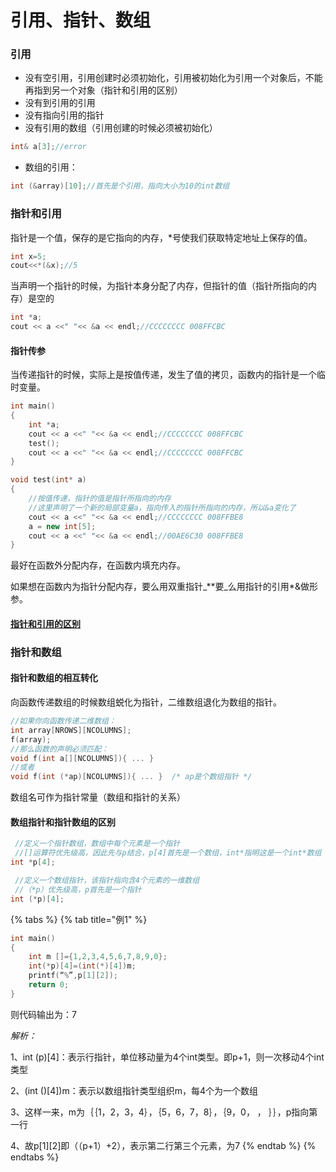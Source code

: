 # 引用、指针、数组

### 引用

* 没有空引用，引用创建时必须初始化，引用被初始化为引用一个对象后，不能再指到另一个对象（指针和引用的区别）
* 没有到引用的引用
* 没有指向引用的指针
* 没有引用的数组（引用创建的时候必须被初始化）

```cpp
int& a[3];//error
```

* 数组的引用：

```cpp
int (&array)[10];//首先是个引用，指向大小为10的int数组
```



### 指针和引用

指针是一个值，保存的是它指向的内存，\*号使我们获取特定地址上保存的值。

```cpp
int x=5;
cout<<*(&x);//5
```

当声明一个指针的时候，为指针本身分配了内存，但指针的值（指针所指向的内存）是空的

```cpp
int *a;
cout << a <<" "<< &a << endl;//CCCCCCCC 008FFCBC
```

#### 指针传参

当传递指针的时候，实际上是按值传递，发生了值的拷贝，函数内的指针是一个临时变量。

```cpp
int main()
{
    int *a;
    cout << a <<" "<< &a << endl;//CCCCCCCC 008FFCBC
    test();
    cout << a <<" "<< &a << endl;//CCCCCCCC 008FFCBC
}

void test(int* a)
{
    //按值传递，指针的值是指针所指向的内存
    //这里声明了一个新的局部变量a，指向传入的指针所指向的内存，所以&a变化了
    cout << a <<" "<< &a << endl;//CCCCCCCC 008FFBE8
    a = new int[5];
    cout << a <<" "<< &a << endl;//00AE6C30 008FFBE8
}
```

最好在函数外分配内存，在函数内填充内存。

如果想在函数内为指针分配内存，要么用双重指针_\*\*要_么用指针的引用\*&做形参。

#### [指针和引用的区别](yin-yong-zhi-zhen-shu-zu.md#yin-yong)

### 指针和数组

#### 指针和数组的相互转化

向函数传递数组的时候数组蜕化为指针，二维数组退化为数组的指针。

```cpp
//如果你向函数传递二维数组：
int array[NROWS][NCOLUMNS];
f(array);
//那么函数的声明必须匹配：
void f(int a[][NCOLUMNS]){ ... }
//或者
void f(int (*ap)[NCOLUMNS]){ ... }  /* ap是个数组指针 */
```

数组名可作为指针常量（数组和指针的关系）

#### 数组指针和指针数组的区别

```cpp
 //定义一个指针数组，数组中每个元素是一个指针
 //[]运算符优先级高，因此先与p结合，p[4]首先是一个数组，int*指明这是一个int*数组
int *p[4]; 

 //定义一个数组指针，该指针指向含4个元素的一维数组
 //（*p）优先级高，p首先是一个指针
int (*p)[4]; 
```

{% tabs %}
{% tab title="例1" %}
```cpp
int main()
{
    int m []={1,2,3,4,5,6,7,8,9,0};
    int(*p)[4]=(int(*)[4])m;
    printf(“%”,p[1][2]);
    return 0;
}
```

则代码输出为：7

_解析：_

1、int \(p\)\[4\]：表示行指针，单位移动量为4个int类型。即p+1，则一次移动4个int类型 

2、\(int \(\)\[4\]\)m：表示以数组指针类型组织m，每4个为一个数组 

3、这样一来，m为｛｛1，2，3，4｝，｛5，6，7，8｝，｛9，0， ， ｝｝，p指向第一行 

4、故p\[1\]\[2\]即（（p+1）+2），表示第二行第三个元素，为7
{% endtab %}
{% endtabs %}

#### 

